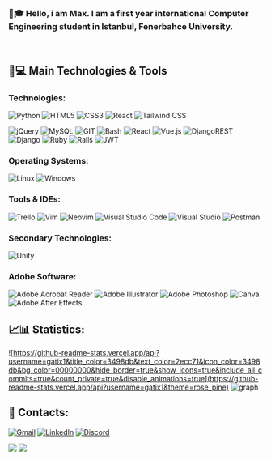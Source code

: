 ### 👋🎓 Hello, i am Max. I am a first year international Computer Engineering student in Istanbul, Fenerbahce University.

<br>

## 🚀💻 Main Technologies & Tools
  
  ### Technologies:
  ![Python](https://img.shields.io/badge/python-3670A0?style=for-the-badge&logo=python&logoColor=ffdd54)
  ![HTML5](https://img.shields.io/badge/html5-%23E34F26.svg?style=for-the-badge&logo=html5&logoColor=white)
  ![CSS3](https://img.shields.io/badge/css3-%231572B6.svg?style=for-the-badge&logo=css3&logoColor=white)
  ![React](https://img.shields.io/badge/react-%23282C34.svg?style=for-the-badge&logo=react&logoColor=61DAFB)
  ![Tailwind CSS](https://img.shields.io/badge/tailwindcss-%2338B2AC.svg?style=for-the-badge&logo=tailwind-css&logoColor=white)

  ![jQuery](https://img.shields.io/badge/jquery-%230769AD.svg?style=for-the-badge&logo=jquery&logoColor=white)
  ![MySQL](https://img.shields.io/badge/mysql-%2300f.svg?style=for-the-badge&logo=mysql&logoColor=white)
  ![GIT](https://img.shields.io/badge/GIT-E44C30?style=for-the-badge&logo=git&logoColor=white)
  ![Bash](https://img.shields.io/badge/GNU%20Bash-4EAA25?style=for-the-badge&logo=GNU%20Bash&logoColor=white)
  ![React](https://img.shields.io/badge/react-%2320232a.svg?style=for-the-badge&logo=react&logoColor=%2361DAFB)
  ![Vue.js](https://img.shields.io/badge/vuejs-%2335495e.svg?style=for-the-badge&logo=vuedotjs&logoColor=%234FC08D)
  ![DjangoREST](https://img.shields.io/badge/DJANGO-REST-ff1709?style=for-the-badge&logo=django&logoColor=white&color=ff1709&labelColor=gray)
  ![Django](https://img.shields.io/badge/django-%23092E20.svg?style=for-the-badge&logo=django&logoColor=white)
  ![Ruby](https://img.shields.io/badge/ruby-%23CC342D.svg?style=for-the-badge&logo=ruby&logoColor=white)
  ![Rails](https://img.shields.io/badge/rails-%23CC0000.svg?style=for-the-badge&logo=ruby-on-rails&logoColor=white)
  ![JWT](https://img.shields.io/badge/JWT-black?style=for-the-badge&logo=JSON%20web%20tokens)

  ### Operating Systems:
  ![Linux](https://img.shields.io/badge/Linux-FCC624?style=for-the-badge&logo=linux&logoColor=black)
  ![Windows](https://img.shields.io/badge/Windows-0078D6?style=for-the-badge&logo=windows&logoColor=white)

  ### Tools & IDEs:
  ![Trello](https://img.shields.io/badge/Trello-%23026AA7.svg?style=for-the-badge&logo=Trello&logoColor=white)
  ![Vim](https://img.shields.io/badge/VIM-%2311AB00.svg?style=for-the-badge&logo=vim&logoColor=white)
  ![Neovim](https://img.shields.io/badge/NeoVim-%2357A143.svg?&style=for-the-badge&logo=neovim&logoColor=white)
  ![Visual Studio Code](https://img.shields.io/badge/Visual%20Studio%20Code-0078d7.svg?style=for-the-badge&logo=visual-studio-code&logoColor=white)
  ![Visual Studio](https://img.shields.io/badge/Visual%20Studio-5C2D91.svg?style=for-the-badge&logo=visual-studio&logoColor=white)
  ![Postman](https://img.shields.io/badge/Postman-FF6C37?style=for-the-badge&logo=postman&logoColor=white)

  ### Secondary Technologies:
  ![Unity](https://img.shields.io/badge/unity-%23000000.svg?style=for-the-badge&logo=unity&logoColor=white)
  
  ### Adobe Software:
  ![Adobe Acrobat Reader](https://img.shields.io/badge/Adobe%20Acrobat%20Reader-EC1C24.svg?style=for-the-badge&logo=Adobe%20Acrobat%20Reader&logoColor=white)
  ![Adobe Illustrator](https://img.shields.io/badge/adobe%20illustrator-%23FF9A00.svg?style=for-the-badge&logo=adobe%20illustrator&logoColor=white)
  ![Adobe Photoshop](https://img.shields.io/badge/adobe%20photoshop-%2331A8FF.svg?style=for-the-badge&logo=adobe%20photoshop&logoColor=white)
  ![Canva](https://img.shields.io/badge/Canva-%2300C4CC.svg?style=for-the-badge&logo=Canva&logoColor=white)
  ![Adobe After Effects](https://img.shields.io/badge/Adobe%20After%20Effects-9999FF.svg?style=for-the-badge&logo=Adobe%20After%20Effects&logoColor=white)

## 📈📊 Statistics:

  ![https://github-readme-stats.vercel.app/api?username=gatix1&title_color=3498db&text_color=2ecc71&icon_color=3498db&bg_color=00000000&hide_border=true&show_icons=true&include_all_commits=true&count_private=true&disable_animations=true](https://github-readme-stats.vercel.app/api?username=gatix1&theme=rose_pine)
  ![graph](https://github-readme-activity-graph.vercel.app/graph?username=gatix1&bg_color=0000000&color=2980b9&line=2980b9&point=27ae60&area_color=2980b9&area=true&hide_border=true)

## 📧 Contacts:
  [![Gmail](https://img.shields.io/badge/Gmail-D14836?style=for-the-badge&logo=gmail&logoColor=white)](mailto:samujjwaal.dey@acuitybrands.com)
  [![LinkedIn](https://img.shields.io/badge/linkedin-%230077B5.svg?style=for-the-badge&logo=linkedin&logoColor=white)](https://www.linkedin.com/in/maxim-pintea-b353281b7/)
  [![Discord](https://img.shields.io/badge/Discord-5865F2?style=for-the-badge&logo=discord&logoColor=white)](https://www.discordapp.com/users/749247895722786917)

  ![](https://komarev.com/ghpvc/?username=Gatix1&style=flat-square&label=Views)
  ![](https://badges.pufler.dev/visits/gatix1/gatix1?color=black&logo=github&style=flat-square)
